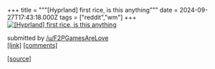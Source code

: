 +++
title = """[Hyprland] first rice, is this anything"""
date = 2024-09-27T17:43:18.000Z
tags = ["reddit","wm"]
+++
[![[Hyprland] first rice, is this anything](https://b.thumbs.redditmedia.com/PoLQNuWcilxTNTxK3E31IBTh3QbNzs5kYW_wYNXQBlo.jpg "[Hyprland] first rice, is this anything")](https://www.reddit.com/r/unixporn/comments/1fqtjj1/hyprland_first_rice_is_this_anything/)

submitted by [/u/F2PGamesAreLove](https://www.reddit.com/user/F2PGamesAreLove)  
[\[link\]](https://www.reddit.com/gallery/1fqtjj1) [\[comments\]](https://www.reddit.com/r/unixporn/comments/1fqtjj1/hyprland_first_rice_is_this_anything/)

[[source]](https://www.reddit.com/r/unixporn/comments/1fqtjj1/hyprland_first_rice_is_this_anything/)
